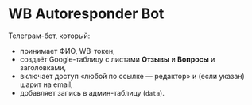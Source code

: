 # WB Autoresponder Bot

Телеграм-бот, который:
- принимает ФИО, WB-токен,
- создаёт Google-таблицу с листами **Отзывы** и **Вопросы** и заголовками,
- включает доступ «любой по ссылке — редактор» и (если указан) шарит на email,
- добавляет запись в админ-таблицу (`data`).
